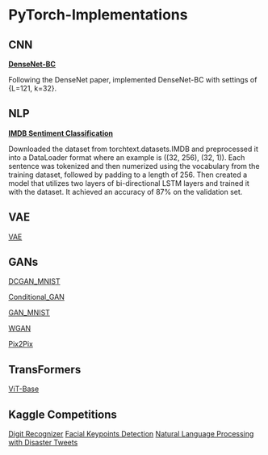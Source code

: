 # PyTorch-Implementations

## CNN

**[DenseNet-BC](https://github.com/seungjun-green/PyTorch-Implementations/blob/main/CNN/DenseNet_BC_Implementation.ipynb)**

Following the DenseNet paper, implemented DenseNet-BC with settings of {L=121, k=32}.

## NLP

**[IMDB Sentiment Classification](https://github.com/seungjun-green/PyTorch-Implementations/blob/main/NLP/IMDB%20Sentiment%20Classification.ipynb)**

Downloaded the dataset from torchtext.datasets.IMDB and preprocessed it into a DataLoader format where an example is ((32, 256), (32, 1)). Each sentence was tokenized and then numerized using the vocabulary from the training dataset, followed by padding to a length of 256. Then created a model that utilizes two layers of bi-directional LSTM layers and trained it with the dataset. It achieved an accuracy of 87% on the validation set.


## VAE
[VAE](https://github.com/seungjun-green/PyTorch-Implementations/blob/main/VAE/VAE.ipynb)

## GANs

[DCGAN_MNIST](https://github.com/seungjun-green/PyTorch-Implementations/blob/main/GAN/DCGAN_MNIST.ipynb)

[Conditional_GAN](https://github.com/seungjun-green/PyTorch-Implementations/blob/main/GAN/Conditional_GAN.ipynb)

[GAN_MNIST](https://github.com/seungjun-green/PyTorch-Implementations/blob/main/GAN/GAN_MNIST.ipynb)

[WGAN](https://github.com/seungjun-green/PyTorch-Implementations/blob/main/GAN/WGAN.ipynb)

[Pix2Pix](https://github.com/seungjun-green/PyTorch-Implementations/blob/main/GAN/Pix2Pix.ipynb)


## TransFormers
[ViT-Base](https://github.com/seungjun-green/PyTorch-Implementations/blob/main/TransFormers/VIT_Base_Implementation.ipynb)

## Kaggle Competitions

[Digit Recognizer](https://github.com/seungjun-green/PyTorch-Implementations/blob/main/Kaggle%20Competitions/Digit%20Recognizer.ipynb)
[Facial Keypoints Detection]()
[Natural Language Processing with Disaster Tweets]()
